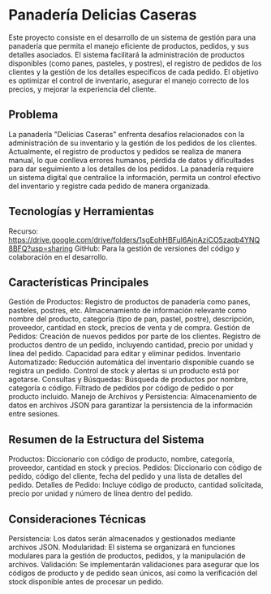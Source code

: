# Panadería Delicias Caseras

Este proyecto consiste en el desarrollo de un sistema de gestión para una panadería que permita el manejo eficiente de productos, pedidos, y sus detalles asociados. El sistema facilitará la administración de productos disponibles (como panes, pasteles, y postres), el registro de pedidos de los clientes y la gestión de los detalles específicos de cada pedido. El objetivo es optimizar el control de inventario, asegurar el manejo correcto de los precios, y mejorar la experiencia del cliente.



## Problema
La panadería "Delicias Caseras" enfrenta desafíos relacionados con la administración de su inventario y la gestión de los pedidos de los clientes. Actualmente, el registro de productos y pedidos se realiza de manera manual, lo que conlleva errores humanos, pérdida de datos y dificultades para dar seguimiento a los detalles de los pedidos. La panadería requiere un sistema digital que centralice la información, permita un control efectivo del inventario y registre cada pedido de manera organizada.



## Tecnologías y Herramientas
Recurso: https://drive.google.com/drive/folders/1sgEohHBFul6AjnAziCO5zaqb4YNQ8BFQ?usp=sharing
GitHub: Para la gestión de versiones del código y colaboración en el desarrollo.


## Características Principales
Gestión de Productos:
Registro de productos de panadería como panes, pasteles, postres, etc.
Almacenamiento de información relevante como nombre del producto, categoría (tipo de pan, pastel, postre), descripción, proveedor, cantidad en stock, precios de venta y de compra.
Gestión de Pedidos:
Creación de nuevos pedidos por parte de los clientes.
Registro de productos dentro de un pedido, incluyendo cantidad, precio por unidad y línea del pedido.
Capacidad para editar y eliminar pedidos.
Inventario Automatizado:
Reducción automática del inventario disponible cuando se registra un pedido.
Control de stock y alertas si un producto está por agotarse.
Consultas y Búsquedas:
Búsqueda de productos por nombre, categoría o código.
Filtrado de pedidos por código de pedido o por producto incluido.
Manejo de Archivos y Persistencia:
Almacenamiento de datos en archivos JSON para garantizar la persistencia de la información entre sesiones.


## Resumen de la Estructura del Sistema
Productos: Diccionario con código de producto, nombre, categoría, proveedor, cantidad en stock y precios.
Pedidos: Diccionario con código de pedido, código del cliente, fecha del pedido y una lista de detalles del pedido.
Detalles de Pedido: Incluye código de producto, cantidad solicitada, precio por unidad y número de línea dentro del pedido.


## Consideraciones Técnicas
Persistencia: Los datos serán almacenados y gestionados mediante archivos JSON.
Modularidad: El sistema se organizará en funciones modulares para la gestión de productos, pedidos, y la manipulación de archivos.
Validación: Se implementarán validaciones para asegurar que los códigos de producto y de pedido sean únicos, así como la verificación del stock disponible antes de procesar un pedido.
